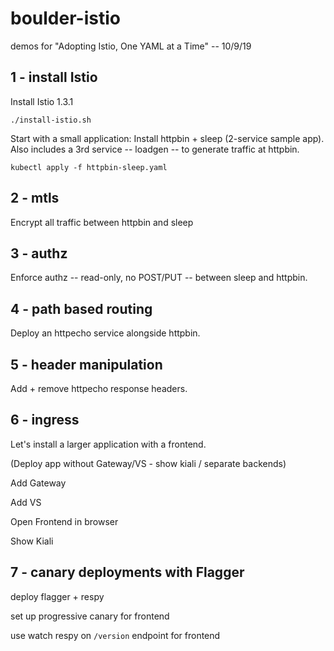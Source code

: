 # boulder-istio
demos for "Adopting Istio, One YAML at a Time" -- 10/9/19


## 1 - install Istio

Install Istio 1.3.1

```
./install-istio.sh
```


Start with a small application: Install httpbin + sleep (2-service sample app). Also includes a 3rd service -- loadgen -- to generate traffic at httpbin.

```
kubectl apply -f httpbin-sleep.yaml
```

## 2 - mtls

Encrypt all traffic between httpbin and sleep

## 3 - authz

Enforce authz -- read-only, no POST/PUT -- between sleep and httpbin.

## 4 - path based routing

Deploy an httpecho service alongside httpbin.

## 5 - header manipulation

Add + remove httpecho response headers.

## 6 - ingress

Let's install a larger application with a frontend.

(Deploy app without Gateway/VS - show kiali / separate backends)

Add Gateway

Add VS

Open Frontend in browser

Show Kiali

## 7 - canary deployments with Flagger

deploy flagger + respy

set up progressive canary for frontend

use watch respy on `/version` endpoint for frontend